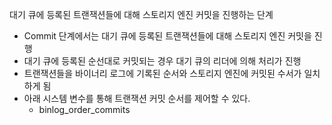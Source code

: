 대기 큐에 등록된 트랜잭션들에 대해 스토리지 엔진 커밋을 진행하는 단계


- Commit 단계에서는 대기 큐에 등록된 트랜잭션들에 대해 스토리지 엔진 커밋을 진행
- 대기 큐에 등록된 순선대로 커밋되는 경우 대기 큐의 리더에 의해 처리가 진행
- 트랜잭션들을 바이너리 로그에 기록된 순서와 스토리지 엔진에 커밋된 수서가 일치하게 됨
- 아래 시스템 변수를 통해 트랜잭션 커밋 순서를 제어할 수 있다.
	- binlog_order_commits
	
